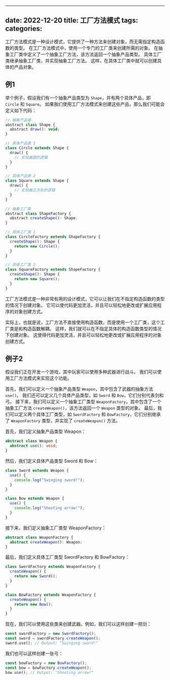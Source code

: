 
---
date:  2022-12-20
title: 工厂方法模式
tags: 
categories:
---
工厂方法模式是一种设计模式，它提供了一种方法来创建对象，而无需指定构造函数的类型。 在工厂方法模式中，使用一个专门的工厂类来创建所需的对象。 在抽象工厂类中定义了一个抽象工厂方法，该方法返回一个抽象产品类型。 具体工厂类继承抽象工厂类，并实现抽象工厂方法。 这样，在具体工厂类中就可以创建具体的产品对象。

## 例1
举个例子，假设我们有一个抽象产品类型为 `Shape`，并有两个具体产品，即 `Circle` 和 `Square`。 如果我们使用工厂方法模式来创建这些产品，那么我们可能会定义如下代码：

```js
// 抽象产品类
abstract class Shape {
  abstract draw(): void;
}

// 具体产品类 1
class Circle extends Shape {
  draw() {
    // 实现画圆的逻辑
  }
}

// 具体产品类 2
class Square extends Shape {
  draw() {
    // 实现画正方形的逻辑
  }
}

// 抽象工厂类
abstract class ShapeFactory {
  abstract createShape(): Shape;
}

// 具体工厂类 1
class CircleFactory extends ShapeFactory {
  createShape(): Shape {
    return new Circle();
  }
}

// 具体工厂类 2
class SquareFactory extends ShapeFactory {
  createShape(): Shape {
    return new Square();
  }
}

```

工厂方法模式是一种非常有用的设计模式，它可以让我们在不指定构造函数的类型的情况下创建对象。 它可以使代码更加灵活，并且可以轻松地更改或扩展应用程序的对象创建方式。

实际上，也就是说，工厂方法不直接使用构造函数，而是使用一个工厂类，这个工厂类是和构造函数解耦。
这样，我们就可以在不指定具体的构造函数类型的情况下创建对象。 这使得代码更加灵活，并且可以轻松地更改或扩展应用程序的对象创建方式。

## 例子2
假设我们正在开发一个游戏，其中玩家可以使用多种武器进行战斗。 我们可以使用工厂方法模式来实现这个功能。

首先，我们可以定义一个抽象产品类型 `Weapon`，其中包含了武器的抽象方法 `use()`。 我们还可以定义几个具体产品类型，如 `Sword` 和 `Bow`，它们分别代表剑和弓。 接下来，我们可以定义一个抽象工厂类型 `WeaponFactory`，其中包含了一个抽象工厂方法 `createWeapon()`，该方法返回一个 `Weapon` 类型的对象。 最后，我们可以定义两个具体工厂类型，如 `SwordFactory` 和 `BowFactory`，它们分别继承了 `WeaponFactory` 类型，并实现了 `createWeapon()` 方法。

首先，我们定义抽象产品类型 Weapon：
```ts
abstract class Weapon {
  abstract use(): void;
}
```

然后，我们定义具体产品类型 Sword 和 Bow：
```ts
class Sword extends Weapon {
  use() {
    console.log("Swinging sword!");
  }
}

class Bow extends Weapon {
  use() {
    console.log("Shooting arrow!");
  }
}
```

接下来，我们定义抽象工厂类型 WeaponFactory：

```ts
abstract class WeaponFactory {
  abstract createWeapon(): Weapon;
}
```

最后，我们定义具体工厂类型 SwordFactory 和 BowFactory：

```ts
class SwordFactory extends WeaponFactory {
  createWeapon() {
    return new Sword();
  }
}

class BowFactory extends WeaponFactory {
  createWeapon() {
    return new Bow();
  }
}
```

现在，我们可以使用这些类来创建武器。例如，我们可以这样创建一把剑：

```ts
const swordFactory = new SwordFactory();
const sword = swordFactory.createWeapon();
sword.use(); // Output: "Swinging sword!"
```

我们也可以这样创建一张弓：
```ts
const bowFactory = new BowFactory();
const bow = bowFactory.createWeapon();
bow.use(); // Output: "Shooting arrow!"

```